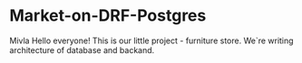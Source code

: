 # Market-on-DRF-Postgres
Mivla
Hello everyone! This is our little project - furniture store. We`re writing architecture of database and backand.
